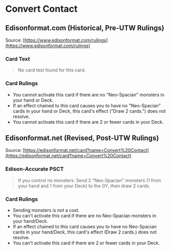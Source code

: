 # Convert Contact

## Edisonformat.com (Historical, Pre-UTW Rulings)

Source: [https://www.edisonformat.com/rulings](https://www.edisonformat.com/rulings)

### Card Text

> No card text found for this card.

### Card Rulings

*   You cannot activate this card if there are no "Neo-Spacian" monsters in your hand or Deck.
*   If an effect chained to this card causes you to have no "Neo-Spacian" cards in your hand or Deck, this card's effect ("Draw 2 cards.") does not resolve.
*   You cannot activate this card if there are 2 or fewer cards in your Deck.

## Edisonformat.net (Revised, Post-UTW Rulings)

Source: [https://edisonformat.net/card?name=Convert%20Contact](https://edisonformat.net/card?name=Convert%20Contact)

### Edison-Accurate PSCT

> If you control no monsters: Send 2 "Neo-Spacian" monsters (1 from your hand and 1 from your Deck) to the GY, then draw 2 cards.

### Card Rulings

*   Sending monsters is not a cost.
*   You can't activate this card if there are no Neo-Spacian monsters in your hand/Deck.
*   If an effect chained to this card causes you to have no Neo-Spacian cards in your hand/Deck, this card's effect (Draw 2 cards.) does not resolve.
*   You can't activate this card if there are 2 or fewer cards in your Deck.
            